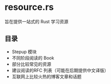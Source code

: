# resource.rs
旨在提供一站式的 Rust 学习资源

## 目录
 - Stepup 模块
 - 不同阶段阅读的 Book
 - 部分比较常见的资源
 - 建议阅读的RFC 列表（可能在后期提供中文译版）
 - 互联网上比较火热的博客文章和话题

